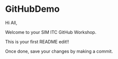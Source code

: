 # GitHubDemo

Hi All,

Welcome to your SIM ITC GitHub Workshop.

This is your first README edit!!

Once done, save your changes by making a commit.
